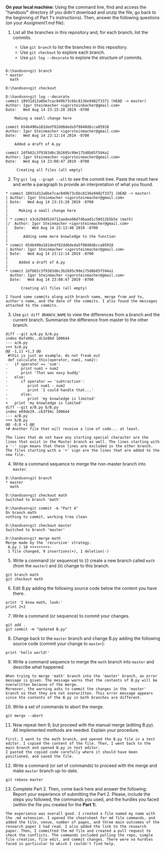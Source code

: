 **On your local machine:** Using the command line, find and access the "handson/" directory (if you didn't download and unzip the file, go back to the beginning of Part 1's instructions). Then, answer the following questions (on your *Assigment1.md* file):

1. List all the branches in this repository and, for each branch, list the commits.

    - Use `git branch` to list the branches in this repository.
    - Use `git checkout` to explore each branch.
    - Use `git log --decorate` to explore the structure of commits.

```

D:\handson>git branch
* master
  math

D:\handson>git checkout

D:\handson>git log --decorate
commit 18931d12a8be7cac049b73c6bc8136e9482f3371 (HEAD -> master)
Author: Igor Steinmacher <igorsteinmacher@gmail.com>
Date:   Wed Aug 14 23:15:28 2019 -0700

    Making a small change here

commit 654b490a181dedf82dd6deda5f9848d6cca05918
Author: Igor Steinmacher <igorsteinmacher@gmail.com>
Date:   Wed Aug 14 23:12:14 2019 -0700

    Added a draft of A.py

commit 2dfb02c3f9383d6c3b2695c99e175d8b85f594a1
Author: Igor Steinmacher <igorsteinmacher@gmail.com>
Date:   Wed Aug 14 23:08:47 2019 -0700

     Creating all files (all empty)

```

2. Try `git log --graph --all` to see the commit tree. Paste the result here and write a paragraph to provide an interpretation of what you found.
```
* commit 18931d12a8be7cac049b73c6bc8136e9482f3371 (HEAD -> master)
| Author: Igor Steinmacher <igorsteinmacher@gmail.com>
| Date:   Wed Aug 14 23:15:28 2019 -0700
|
|     Making a small change here
|
| * commit e3c629dd524712aedea96d7dbaad1c50d12b5b5e (math)
|/  Author: Igor Steinmacher <igorsteinmacher@gmail.com>
|   Date:   Wed Aug 14 23:13:48 2019 -0700
|
|       Adding some more knowledge to the function
|
* commit 654b490a181dedf82dd6deda5f9848d6cca05918
| Author: Igor Steinmacher <igorsteinmacher@gmail.com>
| Date:   Wed Aug 14 23:12:14 2019 -0700
|
|     Added a draft of A.py
|
* commit 2dfb02c3f9383d6c3b2695c99e175d8b85f594a1
  Author: Igor Steinmacher <igorsteinmacher@gmail.com>
  Date:   Wed Aug 14 23:08:47 2019 -0700

       Creating all files (all empty)

I found some commits along with branch name, merge from and to, author's name, and the date of the commits. I also found the messages attached to the commits.

```

3. Use `git diff BRANCH_NAME` to view the differences from a branch and the current branch. Summarize the difference from master to the other branch.

```
diff --git a/A.py b/A.py
index 0afa98c..dc1e9bd 100644
--- a/A.py
+++ b/A.py
@@ -1,11 +1,3 @@
 #this is just an example, do not freak out
 def calculate_this(operator, num1, num2):
-   if operator == 'sum':
-      print num1 + num2
-      print 'That was easy buddy'
-   else:
-      if operator == 'subtraction':
-         print num1 - num2
-         print 'I could handle that...'
-      else:
-         print 'my knowledge is limited'
+   print 'my knowledge is limited'
diff --git a/B.py b/B.py
index e69de29..c63f94c 100644
--- a/B.py
+++ b/B.py
@@ -0,0 +1 @@
+# Another file that will receive a line of code... at least.

The lines that do not have any starting special character are the lines that exist in the Master branch as well. The lines starting with a '-' sign means that these lines are excluded in the other branch. The files starting with a '+' sign are the lines that are added to the new file.

```

4. Write a command sequence to merge the non-master branch into `master`.

```
D:\handson>git branch
* master
  math

D:\handson>git checkout math
Switched to branch 'math'

D:\handson>git commit -m "Part 4"
On branch math
nothing to commit, working tree clean

D:\handson>git checkout master
Switched to branch 'master'

D:\handson>git merge math
Merge made by the 'recursive' strategy.
 A.py | 10 +++++++++-
 1 file changed, 9 insertions(+), 1 deletion(-)

```


5. Write a command (or sequence) to (i) create a new branch called `math` (from the `master`) and (ii) change to this branch.

```
git branch math
git checkout math

```
   
6. Edit B.py adding the following source code below the content you have there.
```
print 'I know math, look:'
print 2+2
```

7. Write a command (or sequence) to commit your changes.
```
git add .
git commit -m "Updated B.py"

```

8. Change back to the `master` branch and change B.py adding the following source code (commit your change to `master`):
```
print 'hello world!'
```

9. Write a command sequence to merge the `math` branch into `master` and describe what happened.
```
When trying to merge 'math' branch into the 'master' branch, an error message is given. The message warns that the contents of B.py will be overwritten because of the merge.
Moreover, the warning asks to commit the changes in the 'master' branch so that they are not overwritten. This error message appears since hte contents of the B.py in both branches are different.

```
   
10. Write a set of commands to abort the merge.
```
git merge --abort

```
   
11. Now repeat item 9, but proceed with the manual merge (editing B.py). All implemented methods are needed. Explain your procedure.
```
First, I went to the math branch, and opened the B.py file in a text editor. I copied the content of the file. Then, I went back to the main branch and opened B.py in text editor.
I pasted the copied code carefully where it should have been positioned, and saved the file.

```

12. Write a command (or set of commands) to proceed with the merge and make `master` branch up-to-date.
```
git rebase master

```

13. Complete Part 2. Then, come back here and answer the following:
Report your experience of submitting the Part 2. Please, include the steps you followed, the commands you used, and the hurdles you faced (within the file you created for the **Part 1**).
```
The experience was overall good. I created a file named my name with the .md extension. I opened the cheatsheet for md file commands, and added the tile, venue, number of pages, and three main outcomes of the research paper I had read. I also added the link to the research paper. Then, I committed the md file and created a pull request to check the conflicts. The commands included pulling the repo, simple file creation, file edit, and commit changes. There were no hurdles faced in particular to which I couldn't find help.

```
